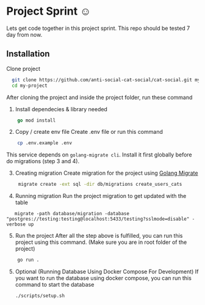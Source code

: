 # Project Sprint ☺

Lets get code together in this project sprint.
This repo should be tested 7 day from now.

## Installation

Clone project

```bash
  git clone https://github.com/anti-social-cat-social/cat-social.git my-project
  cd my-project
```

After cloning the project and inside the project folder, run these command

1. Install dependecies & library needed

```go
    go mod install
```

2. Copy / create env file
   Create .env file or run this command

```bash
    cp .env.example .env
```

This service depends on `golang-migrate cli`. Install it first globally before do migrations (step 3 and 4).

3. Creating migration
    Create migration for the project using [Golang Migrate](https://github.com/golang-migrate/migrate)
    
    ```bash
     migrate create -ext sql -dir db/migrations create_users_cats
    ```

4. Running migration
   Run the project migration to get updated with the table

```
   migrate -path database/migration -database "postgres://testing:testing@localhost:5433/testing?sslmode=disable" -verbose up
```

5. Run the project
   After all the step above is fulfilled, you can run this project using this command.
   (Make sure you are in root folder of the project)

```bash
    go run .
```

5. Optional (Running Database Using Docker Compose For Development)
    If you want to run the database using docker compose, you can run this command to start the database
    
    ```bash
    ./scripts/setup.sh
    ```
